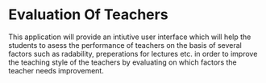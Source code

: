 # Evaluation Of Teachers

This application will provide an intiutive user interface which will help the students to asess the performance of teachers on the basis of several factors such as radability, preperations for lectures etc. in order to improve the teaching style of the teachers by evaluating on which factors the teacher needs improvement.
